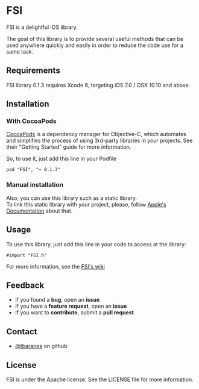 FSI
===

FSI is a delightful iOS library.

The goal of this library is to provide several useful methods that can be used anywhere quickly and easily in order to reduce the code use for a same task. 

Requirements
------

FSI library 0.1.3 requires Xcode 6, targeting iOS 7.0 / OSX 10.10 and above.

Installation 
------

### With CocoaPods ###

[CocoaPods](http://cocoapods.org/) is a dependency manager for Objective-C, which automates and simplifies the process of using 3rd-party libraries in your projects. See their "Getting Started" guide for more information.

So, to use it, just add this line in your Podfile
```
pod "FSI", "~ 0.1.3"
```

### Manual installation ###

Also, you can use this library such as a static library.  
To link this static library with your project, please, follow [Apple's Documentation](https://developer.apple.com/LIBRARY/IOS/technotes/iOSStaticLibraries/Articles/configuration.html#//apple_ref/doc/uid/TP40012554-CH3-SW1) about that.

Usage
------

To use this library, just add this line in your code to access at the library:
```
#import "FSI.h"
```

For more information, see the [FSI's wiki](wikihttps://github.com/tbaranes/FSI/wiki) 

Feedback
------

  * If you found a **bug**, open an **issue**
  * If you have a **feature request**, open an **issue**
  * If you want to **contribute**, submit a **pull request**

Contact
------

* [@tbaranes](https://github.com/tbaranes/) on github

License
------

FSI is under the Apache license. See the LICENSE file for more information.
